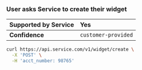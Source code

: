 ### User asks Service to create their widget

| **Supported by Service** | Yes              |
| :-------------------- | :--------------- |
| **Confidence**        | `customer-provided` |

```bash
curl https://api.service.com/v1/widget/create \
  -X 'POST' \
  -H 'acct_number: 98765'
```
